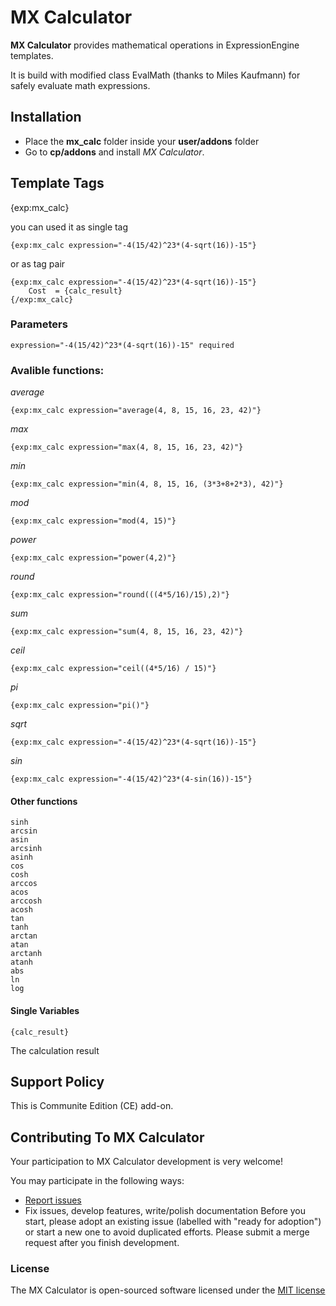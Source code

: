 # MX Calculator

**MX Calculator** provides mathematical operations in ExpressionEngine templates.

It is build with modified class EvalMath (thanks to Miles Kaufmann) for safely evaluate math expressions.

## Installation
* Place the **mx_calc** folder inside your **user/addons** folder
* Go to **cp/addons** and install *MX Calculator*.


## Template Tags
{exp:mx_calc}

you can used it as single tag

    {exp:mx_calc expression="-4(15/42)^23*(4-sqrt(16))-15"}

or as tag pair

    {exp:mx_calc expression="-4(15/42)^23*(4-sqrt(16))-15"}
        Cost  = {calc_result}
    {/exp:mx_calc}

### Parameters

    expression="-4(15/42)^23*(4-sqrt(16))-15" required

### Avalible functions:
*average*

    {exp:mx_calc expression="average(4, 8, 15, 16, 23, 42)"}
*max*

    {exp:mx_calc expression="max(4, 8, 15, 16, 23, 42)"}
*min*

    {exp:mx_calc expression="min(4, 8, 15, 16, (3*3+8+2*3), 42)"}
*mod*

    {exp:mx_calc expression="mod(4, 15)"}
*power*

    {exp:mx_calc expression="power(4,2)"}
*round*

    {exp:mx_calc expression="round(((4*5/16)/15),2)"}
*sum*

    {exp:mx_calc expression="sum(4, 8, 15, 16, 23, 42)"}
*ceil*

    {exp:mx_calc expression="ceil((4*5/16) / 15)"}
*pi*

    {exp:mx_calc expression="pi()"}
*sqrt*

    {exp:mx_calc expression="-4(15/42)^23*(4-sqrt(16))-15"}
*sin*

    {exp:mx_calc expression="-4(15/42)^23*(4-sin(16))-15"}

#### Other functions

    sinh
    arcsin
    asin
    arcsinh
    asinh
    cos
    cosh
    arccos
    acos
    arccosh
    acosh
    tan
    tanh
    arctan
    atan
    arctanh
    atanh
    abs
    ln
    log

#### Single Variables
    {calc_result}
The calculation result

## Support Policy
This is Communite Edition (CE) add-on.

## Contributing To MX Calculator

Your participation to MX Calculator development is very welcome!

You may participate in the following ways:

* [Report issues](https://github.com/MaxLazar/mx-calculator/issues)
* Fix issues, develop features, write/polish documentation
Before you start, please adopt an existing issue (labelled with "ready for adoption") or start a new one to avoid duplicated efforts.
Please submit a merge request after you finish development.


### License

The MX Calculator is open-sourced software licensed under the [MIT license](http://opensource.org/licenses/MIT)
